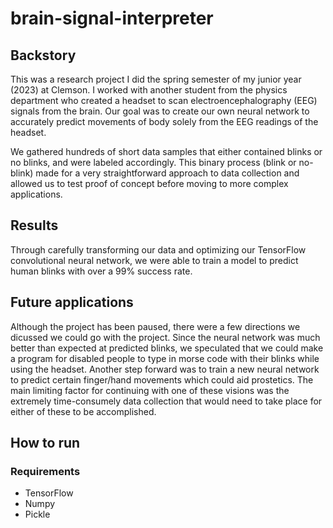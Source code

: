 # brain-signal-interpreter

## Backstory
This was a research project I did the spring semester of my junior year (2023) at Clemson. I worked with another student from the physics department who created a headset to scan electroencephalography (EEG) signals from the brain. Our goal was to create our own neural network to accurately predict movements of body solely from the EEG readings of the headset.

We gathered hundreds of short data samples that either contained blinks or no blinks, and were labeled accordingly. This binary process (blink or no-blink) made for a very straightforward approach to data collection and allowed us to test proof of concept before moving to more complex applications. 

## Results
Through carefully transforming our data and optimizing our TensorFlow convolutional neural network, we were able to train a model to predict human blinks with over a 99% success rate.

## Future applications
Although the project has been paused, there were a few directions we dicussed we could go with the project. Since the neural network was much better than expected at predicted blinks, we speculated that we could make a program for disabled people to type in morse code with their blinks while using the headset. Another step forward was to train a new neural network to predict certain finger/hand movements which could aid prostetics. The main limiting factor for continuing with one of these visions was the extremely time-consumely data collection that would need to take place for either of these to be accomplished.

## How to run
### Requirements
* TensorFlow
* Numpy
* Pickle
